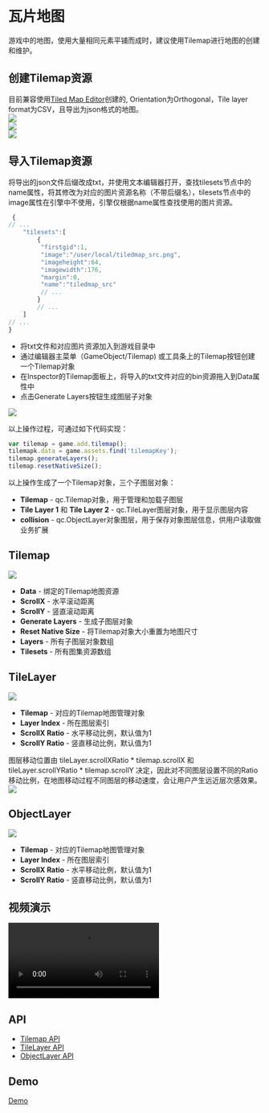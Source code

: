 # 瓦片地图
游戏中的地图，使用大量相同元素平铺而成时，建议使用Tilemap进行地图的创建和维护。

## 创建Tilemap资源
目前兼容使用[Tiled Map Editor](http://www.mapeditor.org/)创建的, Orientation为Orthogonal，Tile layer format为CSV，且导出为json格式的地图。  
![](images/tiledmap_format.png)  
![](images/tiledmap_saveas.png)  
![](images/tiled.png)  

## 导入Tilemap资源
将导出的json文件后缀改成txt，并使用文本编辑器打开，查找tilesets节点中的name属性，将其修改为对应的图片资源名称（不带后缀名），tilesets节点中的image属性在引擎中不使用，引擎仅根据name属性查找使用的图片资源。
````javascript
 {
// ...
	"tilesets":[
        {
         "firstgid":1,
         "image":"/user/local/tiledmap_src.png",
         "imageheight":64,
         "imagewidth":176,
         "margin":0,
         "name":"tiledmap_src"
         // ...
        }
        // ...
	]
// ...
}
````
* 将txt文件和对应图片资源加入到游戏目录中
* 通过编辑器主菜单（GameObject/Tilemap) 或工具条上的Tilemap按钮创建一个Tilemap对象
* 在Inspector的Tilemap面板上，将导入的txt文件对应的bin资源拖入到Data属性中
* 点击Generate Layers按钮生成图层子对象

![](images/tilemap.png)

以上操作过程，可通过如下代码实现：
````javascript
var tilemap = game.add.tilemap();
tilemapk.data = game.assets.find('tilemapKey');
tilemap.generateLayers();
tilemap.resetNativeSize();
````

以上操作生成了一个Tilemap对象，三个子图层对象：
* __Tilemap__ - qc.Tilemap对象，用于管理和加载子图层
* __Tile Layer 1__ 和 __Tile Layer 2__ - qc.TileLayer图层对象，用于显示图层内容
* __collision__ - qc.ObjectLayer对象图层，用于保存对象图层信息，供用户读取做业务扩展

## Tilemap
![](images/tilemap_inspector.png)  
* __Data__ - 绑定的Tilemap地图资源
* __ScrollX__ - 水平滚动距离
* __ScrollY__ - 竖直滚动距离
* __Generate Layers__ - 生成子图层对象
* __Reset Native Size__ - 将Tilemap对象大小重置为地图尺寸
* __Layers__ - 所有子图层对象数组
* __Tilesets__ - 所有图集资源数组

## TileLayer
![](images/tilelayer_inspector.png)  
* __Tilemap__ - 对应的Tilemap地图管理对象
* __Layer Index__ - 所在图层索引
* __ScrollX Ratio__ - 水平移动比例，默认值为1
* __ScrollY Ratio__ - 竖直移动比例，默认值为1

图层移动位置由 tileLayer.scrollXRatio * tilemap.scrollX 和 tileLayer.scrollYRatio * tilemap.scrollY 决定，因此对不同图层设置不同的Ratio移动比例，在地图移动过程不同图层的移动速度，会让用户产生远近层次感效果。  
![](images/tiledmap_scroll.png)

## ObjectLayer
![](images/objectlayer_inspector.png)  
* __Tilemap__ - 对应的Tilemap地图管理对象
* __Layer Index__ - 所在图层索引
* __ScrollX Ratio__ - 水平移动比例，默认值为1
* __ScrollY Ratio__ - 竖直移动比例，默认值为1

## 视频演示 
<video controls="controls"  src="../video/tilemap.mp4"></video>  

## API
* [Tilemap API](http://docs.zuoyouxi.com/api/gameobject/CTilemap.html)
* [TileLayer API](http://docs.zuoyouxi.com/api/gameobject/CTileLayer.html)
* [ObjectLayer API](http://docs.zuoyouxi.com/api/gameobject/CObjectLayer.html)

## Demo
[Demo](http://engine.zuoyouxi.com/demo/Tilemap/tilemap_Mario/index.html)
